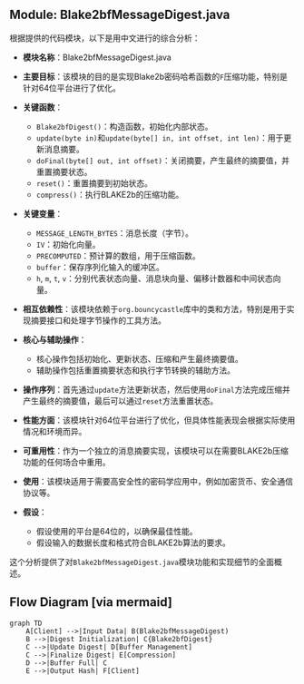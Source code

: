 ## Module: Blake2bfMessageDigest.java
根据提供的代码模块，以下是用中文进行的综合分析：

- **模块名称**：Blake2bfMessageDigest.java

- **主要目标**：该模块的目的是实现Blake2b密码哈希函数的`F`压缩功能，特别是针对64位平台进行了优化。

- **关键函数**：
  - `Blake2bfDigest()`：构造函数，初始化内部状态。
  - `update(byte in)`和`update(byte[] in, int offset, int len)`：用于更新消息摘要。
  - `doFinal(byte[] out, int offset)`：关闭摘要，产生最终的摘要值，并重置摘要状态。
  - `reset()`：重置摘要到初始状态。
  - `compress()`：执行BLAKE2b的压缩功能。

- **关键变量**：
  - `MESSAGE_LENGTH_BYTES`：消息长度（字节）。
  - `IV`：初始化向量。
  - `PRECOMPUTED`：预计算的数组，用于压缩函数。
  - `buffer`：保存序列化输入的缓冲区。
  - `h`, `m`, `t`, `v`：分别代表状态向量、消息块向量、偏移计数器和中间状态向量。

- **相互依赖性**：该模块依赖于`org.bouncycastle`库中的类和方法，特别是用于实现摘要接口和处理字节操作的工具方法。

- **核心与辅助操作**：
  - 核心操作包括初始化、更新状态、压缩和产生最终摘要值。
  - 辅助操作包括重置摘要状态和执行字节转换的辅助方法。

- **操作序列**：首先通过`update`方法更新状态，然后使用`doFinal`方法完成压缩并产生最终的摘要值，最后可以通过`reset`方法重置状态。

- **性能方面**：该模块针对64位平台进行了优化，但具体性能表现会根据实际使用情况和环境而异。

- **可重用性**：作为一个独立的消息摘要实现，该模块可以在需要BLAKE2b压缩功能的任何场合中重用。

- **使用**：该模块适用于需要高安全性的密码学应用中，例如加密货币、安全通信协议等。

- **假设**：
  - 假设使用的平台是64位的，以确保最佳性能。
  - 假设输入的数据长度和格式符合BLAKE2b算法的要求。

这个分析提供了对`Blake2bfMessageDigest.java`模块功能和实现细节的全面概述。
## Flow Diagram [via mermaid]
```mermaid
graph TD
    A[Client] -->|Input Data| B(Blake2bfMessageDigest)
    B -->|Digest Initialization| C{Blake2bfDigest}
    C -->|Update Digest| D[Buffer Management]
    C -->|Finalize Digest| E[Compression]
    D -->|Buffer Full| C
    E -->|Output Hash| F[Client]
```
